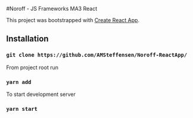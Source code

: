 #Noroff - JS Frameworks MA3 React

This project was bootstrapped with [Create React App](https://github.com/facebook/create-react-app).

## Installation
### `git clone https://github.com/AMSteffensen/Noroff-ReactApp/` ###
From project root run
### `yarn add`
To start development server
### `yarn start`

